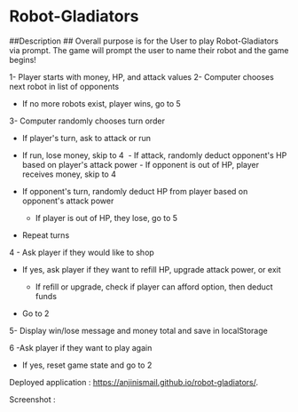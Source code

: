 # Robot-Gladiators

##Description ##
Overall purpose is for the User to play Robot-Gladiators via prompt. The game will prompt the user to name their robot and the game begins!

1- Player starts with money, HP, and attack values
2- Computer chooses next robot in list of opponents

- If no more robots exist, player wins, go to 5

3- Computer randomly chooses turn order

- If player's turn, ask to attack or run
  ​
- If run, lose money, skip to 4
  ​ - If attack, randomly deduct opponent's HP based on player's attack power - If opponent is out of HP, player receives money, skip to 4
  ​
- If opponent's turn, randomly deduct HP from player based on opponent's attack power

  - If player is out of HP, they lose, go to 5

- Repeat turns

4 - Ask player if they would like to shop

- If yes, ask player if they want to refill HP, upgrade attack power, or exit

  - If refill or upgrade, check if player can afford option, then deduct funds

- Go to 2

5- Display win/lose message and money total and save in localStorage

6 -Ask player if they want to play again

- If yes, reset game state and go to 2

Deployed application : https://anjinismail.github.io/robot-gladiators/.

Screenshot :
